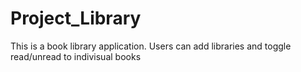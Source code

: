# Project_Library

This is a book library application. Users can add libraries and toggle read/unread to indivisual books

